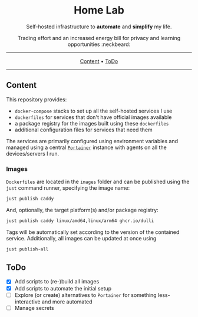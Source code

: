 <!-- markdownlint-configure-file {
  "MD013": false,
  "MD033": false,
  "MD041": false
} -->

<div align="center">

# Home Lab

Self-hosted infrastructure to  **automate** and **simplify** my life.

Trading effort and an increased energy bill for privacy and learning
opportunities :neckbeard:

---

[Content](#content) •
[ToDo](#todo)

---

</div>

## Content

This repository provides:

- `docker-compose` stacks to set up all the self-hosted services I use
- `dockerfiles` for services that don't have official images available
- a package registry for the images built using these `dockerfiles`
- additional configuration files for services that need them

The services are primarily configured using environment variables and managed
using a central [`Portainer`](https://www.portainer.io/) instance with agents
on all the devices/servers I run.

### Images

`Dockerfiles` are located in the `images` folder and can be published using the
`just` command runner, specifying the image name:

```bash
just publish caddy
```

And, optionally, the target platform(s) and/or package registry:

```bash
just publish caddy linux/amd64,linux/arm64 ghcr.io/dulli
```

Tags will be automatically set according to the version of the contained
service. Additionally, all images can be updated at once using

```bash
just publish-all
```

## ToDo

- [x] Add scripts to (re-)build all images
- [x] Add scripts to automate the initial setup
- [ ] Explore (or create) alternatives to `Portainer` for something
      less-interactive and more automated
- [ ] Manage secrets
